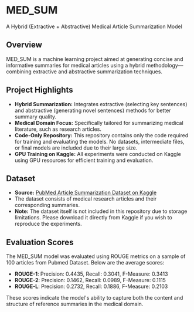 # MED_SUM

A Hybrid (Extractive + Abstractive) Medical Article Summarization Model

## Overview

MED_SUM is a machine learning project aimed at generating concise and informative summaries for medical articles using a hybrid methodology—combining extractive and abstractive summarization techniques.

## Project Highlights

- **Hybrid Summarization:** Integrates extractive (selecting key sentences) and abstractive (generating novel sentences) methods for better summary quality.
- **Medical Domain Focus:** Specifically tailored for summarizing medical literature, such as research articles.
- **Code-Only Repository:** This repository contains only the code required for training and evaluating the models. No datasets, intermediate files, or final models are included due to their large size.
- **GPU Training on Kaggle:** All experiments were conducted on Kaggle using GPU resources for efficient training and evaluation.

## Dataset

- **Source:** [PubMed Article Summarization Dataset on Kaggle](https://www.kaggle.com/datasets)
- The dataset consists of medical research articles and their corresponding summaries.
- **Note:** The dataset itself is not included in this repository due to storage limitations. Please download it directly from Kaggle if you wish to reproduce the experiments.

## Evaluation Scores

The MED_SUM model was evaluated using ROUGE metrics on a sample of 100 articles from Pubmed Dataset. Below are the average scores:

- **ROUGE-1**: Precision: 0.4435, Recall: 0.3041, F-Measure: 0.3413
- **ROUGE-2**: Precision: 0.1462, Recall: 0.0989, F-Measure: 0.1115
- **ROUGE-L**: Precision: 0.2732, Recall: 0.1886, F-Measure: 0.2103

These scores indicate the model's ability to capture both the content and structure of reference summaries in the medical domain.
